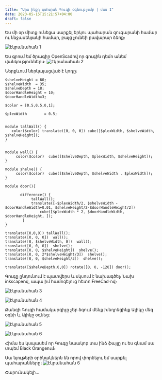 ```yaml
---
title: "Արա ինքդ պահարան Գուգի օգնությամբ | մաս 1"
date: 2023-05-15T15:21:57+04:00
draft: false
---
```


Ես մի օր միտք ունեցա սարքել երկու պահարան զուգարանի համար ու ննջասենյակի համար, բայց չունեի բավարար ձեռք։


![էկրանահան 1](/images/պահարաններ/2023-05-16_18-40_1.png)

Ես գրում եմ ծրագիր OpenScadով որ գուգին դեմո անեմ վանկություններս։
![էկրանահան 2](/images/պահարաններ/2023-05-16_18-43.png)

Ներքևում ներկայացված է կոդը։

```openscad
$shelveHeight = 60;
$shelveWidth  = 35;
$shelveDepth = 18;
$doorHandleHeight = 10;
$doorHandleWidth=3;

$color = [0.5,0.5,0,1];

$plexWidth        = 0.5;


module tallWall() {
   color($color) translate([0, 0, 0]) cube([$plexWidth, $shelveWidth, $shelveHeight]);
}


module wall() {
     color($color)  cube([$shelveDepth, $plexWidth, $shelveHeight]);
}

module shelve() {
     color($color)  cube([$shelveDepth, $shelveWidth , $plexWidth]);
}

module door(){
   
       difference() {
            tallWall();
            translate([-$plexWidth/2, $shelveWidth - $doorHandleWidth+0.01, $shelveHeight/2-$doorHandleHeight/2]) 
                cube([$plexWidth * 2, $doorHandleWidth, $doorHandleHeight, ]);
        }
}

translate([0,0,0]) tallWall();
translate([0, 0, 0])  wall();
translate([0, $shelveWidth, 0])  wall();
translate([0, 0, 0])  shelve();
translate([0, 0, $shelveHeight])  shelve();
translate([0, 0, 2*$shelveHeight/3])  shelve();
translate([0, 0, $shelveHeight/3])  shelve();

translate([$shelveDepth,0,0]) rotate([0, 0, -120]) door();
```

Գուգը ընդունում է պատվերս և սկսում է նախագծել։ Նախ inkscapeով, ապա իմ համոզելուց հետո FreeCad֊ով։

![էկրանահան 3](/images/պահարաններ/2023-05-16_18-48.png)

![էկրանահան 4](/images/պահարաններ/2023-05-16_18-49.png)


Քանզի Գուգի համակարգիչը չեր ձգում մենք խնդրեցինք Ալիկը մեզ օգնի և Ալիկը օգնեց։

![էկրանահան 5](/images/պահարաններ/5dbb5b2d_20230404_162019823_ea8f..jpg)

![էկրանահան 6](/images/պահարաններ/91145898_20230404_162019841_ee85..jpg)

Հիմա ես կսպասեմ որ Գուգը նաակոբ տա ինձ ֆայլը ու ես գնամ սա տպեմ Black Orangeում։ 

Սա նյութերի օրինակներն են որով փորձելու եմ սարքել պահարանները։
![էկրանահան 6](/images/պահարաններ/photo_2023-05-16_18-58-33.jpg)

Շարունակելի․․․